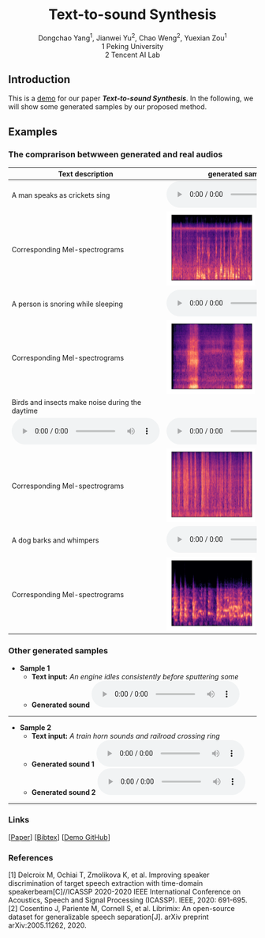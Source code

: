 # <center> Text-to-sound Synthesis </center>

<center> Dongchao Yang<sup>1</sup>, Jianwei Yu<sup>2</sup>, Chao Weng<sup>2</sup>, Yuexian Zou<sup>1</sup> </center> 
 
<center> 1 Peking University </center>

<center> 2 Tencent AI Lab</center>

## Introduction
This is a [demo](https://github.com/yangdongchao/text-to-sound-synthesis-demo/) for our paper **_Text-to-sound Synthesis_**. In the following, we will show some generated samples by our proposed method.

## Examples

### The comprarison betwween generated and real audios

| <center>Text description</center> | <center>generated samples</center> | <center>Original samples</center> |
| :--- | :--- | :--- |
|A man speaks as crickets sing|<audio src="samples1/YryFDPxgDOGc_mel_sample_0.wav" controls preload></audio>|<audio src="samples1/YryFDPxgDOGc.wav" controls preload></audio>|
|Corresponding Mel-spectrograms|<img src="Pic/YryFDPxgDOGc_g0.png" width=60% height=60% />|<img src="Pic/YryFDPxgDOGc_org.png" width=60% height=60% />|
|A person is snoring while sleeping|<audio src="samples1/YsLkeqCDJIyw_mel_sample_1.wav" controls preload></audio>|<audio src="samples1/YsLkeqCDJIyw.wav" controls preload></audio>|
|Corresponding Mel-spectrograms|<img src="Pic/YsLkeqCDJIyw_g1.png" width=60% height=60% />|<img src="Pic/YsLkeqCDJIyw_org.png" width=60% height=60% />|
|Birds and insects make noise during the daytime
|<audio src="samples1/Yvms5XGTDVQc_mel_sample_1.wav" controls preload></audio>|<audio src="samples1/Yvms5XGTDVQc.wav" controls preload></audio>|
|Corresponding Mel-spectrograms|<img src="Pic/Yvms5XGTDVQc_g1.png" width=60% height=60% />|<img src="Pic/Yvms5XGTDVQc_orf.png" width=60% height=60% />|
|A dog barks and whimpers|<audio src="samples1/YsShpyu2l4YQ_mel_sample_9.wav" controls preload></audio>|<audio src="samples1/YsShpyu2l4YQ.wav" controls preload></audio>|
|Corresponding Mel-spectrograms|<img src="Pic/YsShpyu2l4YQ_g1.png" width=60% height=60% />|<img src="Pic/YsShpyu2l4YQ_org.png" width=60% height=60% />|

### Other generated samples
* **Sample 1**
    * **Text input:**
    _An engine idles consistently before sputtering some_
    * **Generated sound**
    <audio src="demo1/YrwT__ERCUno_mel_sample_0.wav" controls="controls">ERROR</audio>
---
* **Sample 2**
    * **Text input:**
    _A train horn sounds and railroad crossing ring_
    * **Generated sound 1**
    <audio src="demo1/Ys7knHCFW82w_mel_sample_4.wav" controls="controls">ERROR</audio>
    * **Generated sound 2**
    <audio src="demo1/Ys7knHCFW82w_mel_sample_9.wav" controls="controls">ERROR</audio>
---
### Links

[[Paper](https://arxiv.org/abs/2204.01355)] [[Bibtex](bib.txt)] [[Demo GitHub](https://github.com/ZhaZhaFon/demo-confusion)]

### References

[1] Delcroix M, Ochiai T, Zmolikova K, et al. Improving speaker discrimination of target speech extraction with time-domain speakerbeam[C]//ICASSP 2020-2020 IEEE International Conference on Acoustics, Speech and Signal Processing (ICASSP). IEEE, 2020: 691-695.  
[2] Cosentino J, Pariente M, Cornell S, et al. Librimix: An open-source dataset for generalizable speech separation[J]. arXiv preprint arXiv:2005.11262, 2020.